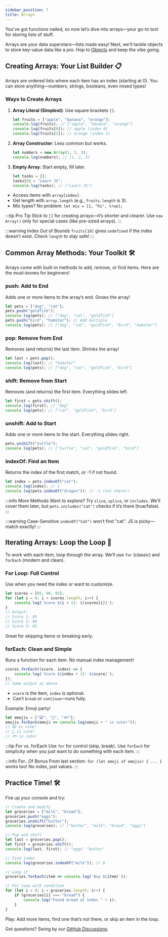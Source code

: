 ```yaml
---
sidebar_position: 7
title: Arrays
---
```


You've got functions nailed, so now let’s dive into arrays—your go-to tool for storing lists of stuff.

Arrays are your data superstars—lists made easy! Next, we'll tackle objects to store key-value data like a pro. Hop to [Objects](./objects.md) and keep the vibe going.

## Creating Arrays: Your List Builder 📋

Arrays are ordered lists where each item has an index (starting at 0). You can store anything—numbers, strings, booleans, even mixed types!

### Ways to Create Arrays

1. **Array Literal (Simplest)**: Use square brackets `[]`.

   ```javascript
   let fruits = ["apple", "banana", "orange"];
   console.log(fruits); // ["apple", "banana", "orange"]
   console.log(fruits[0]); // apple (index 0)
   console.log(fruits[2]); // orange (index 2)
   ```

2. **Array Constructor**: Less common but works.

   ```javascript
   let numbers = new Array(1, 2, 3);
   console.log(numbers); // [1, 2, 3]
   ```

3. **Empty Array**: Start empty, fill later.

   ```javascript
   let tasks = [];
   tasks[0] = "Learn JS";
   console.log(tasks); // ["Learn JS"]
   ```

- Access items with `array[index]`.
- Get length with `array.length` (e.g., `fruits.length` is 3).
- Mix types? No problem: `let mix = [1, "hi", true];`

:::tip Pro Tip
Stick to `[]` for creating arrays—it’s shorter and clearer. Use `new Array()` only for special cases (like pre-sized arrays).
:::

:::warning Index Out of Bounds
`fruits[10]` gives `undefined` if the index doesn’t exist. Check `length` to stay safe!
:::

## Common Array Methods: Your Toolkit 🛠️

Arrays come with built-in methods to add, remove, or find items. Here are the must-knows for beginners!

### push: Add to End

Adds one or more items to the array’s end. Grows the array!

```javascript
let pets = ["dog", "cat"];
pets.push("goldfish");
console.log(pets); // ["dog", "cat", "goldfish"]
pets.push("bird", "hamster"); // Add multiple
console.log(pets); // ["dog", "cat", "goldfish", "bird", "hamster"]
```

### pop: Remove from End

Removes (and returns) the last item. Shrinks the array!

```javascript
let last = pets.pop();
console.log(last); // "hamster"
console.log(pets); // ["dog", "cat", "goldfish", "bird"]
```

### shift: Remove from Start

Removes (and returns) the first item. Everything slides left.

```javascript
let first = pets.shift();
console.log(first); // "dog"
console.log(pets); // ["cat", "goldfish", "bird"]
```

### unshift: Add to Start

Adds one or more items to the start. Everything slides right.

```javascript
pets.unshift("turtle");
console.log(pets); // ["turtle", "cat", "goldfish", "bird"]
```

### indexOf: Find an Item

Returns the index of the first match, or -1 if not found.

```javascript
let index = pets.indexOf("cat");
console.log(index); // 1
console.log(pets.indexOf("dragon")); // -1 (not there!)
```

:::info More Methods
Want to explore? Try `slice`, `splice`, or `includes`. We’ll cover them later, but `pets.includes("cat")` checks if it’s there (true/false).
:::

:::warning Case-Sensitive
`indexOf("Cat")` won’t find "cat". JS is picky—match exactly!
:::

## Iterating Arrays: Loop the Loop 🔄

To work with each item, loop through the array. We’ll use `for` (classic) and `forEach` (modern and clean).

### For Loop: Full Control

Use when you need the index or want to customize.

```javascript
let scores = [85, 90, 95];
for (let i = 0; i < scores.length; i++) {
    console.log(`Score ${i + 1}: ${scores[i]}`);
}
// Output:
// Score 1: 85
// Score 2: 90
// Score 3: 95
```

Great for skipping items or breaking early.

### forEach: Clean and Simple

Runs a function for each item. No manual index management!

```javascript
scores.forEach((score, index) => {
    console.log(`Score ${index + 1}: ${score}`);
});
// Same output as above
```

- `score` is the item, `index` is optional.
- Can’t `break` or `continue`—runs fully.

Example: Emoji party!

```javascript
let emojis = ["😺", "🐶", "🐟"];
emojis.forEach(emoji => console.log(emoji + " is cute!"));
// 😺 is cute!
// 🐶 is cute!
// 🐟 is cute!
```

:::tip For vs. forEach
Use `for` for control (skip, break). Use `forEach` for simplicity when you just want to do something with each item.
:::

:::info For...Of Bonus
From last section: `for (let emoji of emojis) { ... }` works too! No index, just values.
:::

## Practice Time! 🛠️

Fire up your console and try:

```javascript
// Create and modify
let groceries = ["milk", "bread"];
groceries.push("eggs");
groceries.unshift("butter");
console.log(groceries); // ["butter", "milk", "bread", "eggs"]

// Pop and shift
let last = groceries.pop();
let first = groceries.shift();
console.log(last, first); // "eggs" "butter"

// Find index
console.log(groceries.indexOf("milk")); // 0

// Loop it
groceries.forEach(item => console.log(`Buy ${item}`));

// For loop with condition
for (let i = 0; i < groceries.length; i++) {
    if (groceries[i] === "bread") {
        console.log("Found bread at index " + i);
    }
}
```

Play: Add more items, find one that’s not there, or skip an item in the loop.

Got questions? Swing by our [GitHub Discussions](https://github.com/sammy6378/reference/discussions).
